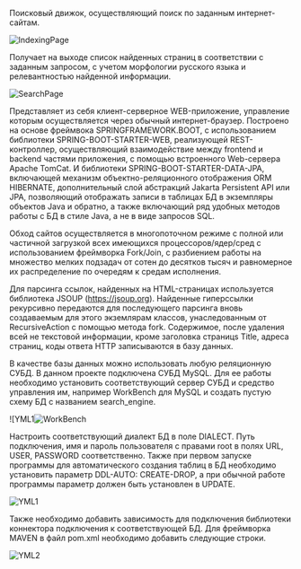 
Поисковый движок, осуществляющий поиск по заданным интернет-сайтам.

![IndexingPage](https://user-images.githubusercontent.com/122222024/211211135-960bca9b-03ac-4314-ad99-938928d5e19e.png)

Получает на выходе список найденных страниц в соответствии с заданным запросом, с учетом морфологии русского языка и релевантностью найденной информации.

![SearchPage](https://user-images.githubusercontent.com/122222024/211304586-e95688f0-702b-449c-8837-8aeeffa2bd8a.png)

Представляет из себя клиент-серверное WEB-приложение, управление которым осуществляется через обычный интернет-браузер.
Построено на основе фреймвока SPRINGFRAMEWORK.BOOT, с использованием библиотеки SPRING-BOOT-STARTER-WEB, реализующей REST-контроллер, осуществляющий взаимодействие между frontend и backend частями приложения, с помощью встроенного Web-сервера Apache TomCat. И библиотеки SPRING-BOOT-STARTER-DATA-JPA, включающей механизм объектно-реляционного отображения ORM HIBERNATE, дополнительный слой абстракций Jakarta Persistent API или JPA, позволяющий отображать записи в таблицах БД в экземпляры объектов Java и обратно, а также включающий ряд удобных методов работы с БД в стиле Java, а не в виде запросов SQL.  

Обход сайтов осуществляется в многопоточном режиме c полной или частичной загрузкой всех имеющихся процессоров/ядер/сред с использованием фреймворка Fork/Join, с разбиением работы на множество мелких подзадач от сотен до десятков тысяч и равномерное их распределение по очередям к средам исполнения. 

Для парсинга ссылок, найденных на HTML-страницах используется библиотека JSOUP (https://jsoup.org). Найденные гиперссылки рекурсивно передаются для последующего парсинга вновь создаваемым для этого экземлярам классов, унаследованным от RecursiveAction с помощью метода fork. Содержимое, после удаления всей не текстовой информации, кроме заголовка страницs Title, адреса страниц, коды ответа HTTP записываются в базу данных. 

В качестве базы данных можно использовать любую реляционную СУБД. В данном проекте подключена СУБД MySQL.  Для ее работы необходимо установить соответствующий сервер СУБД и средство управления им, например WorkBench для MySQL и создать пустую схему БД с названием search_engine.

![YML1![WorkBench](https://user-images.githubusercontent.com/122222024/211324980-f9eb4918-3d29-4b72-811b-2705bb246778.png)

Настроить соответствующий диалект БД в поле DIALECT. Путь подключения, имя и пароль пользователя с правами root в полях URL, USER, PASSWORD соответственно. Также при первом запуске программы для автоматического создания таблиц в БД необходимо установить параметр     DDL-AUTO: CREATE-DROP, а при обычной работе программы параметр должен быть установлен в UPDATE. 

![YML1](https://user-images.githubusercontent.com/122222024/211325389-515dd0d3-d428-45c0-bc0d-d4dce80cdfbf.png)

Также необходимо добавить зависимость для подключения библиотеки коннектора подключения к соответствующей БД. Для фреймворка MAVEN в файл pom.xml необходимо добавить следующие строки.

![YML2](https://user-images.githubusercontent.com/122222024/211324548-ef09316c-2c1d-4918-9a4f-77805a6541cf.png)
